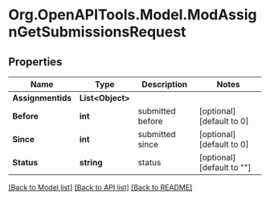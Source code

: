 # Org.OpenAPITools.Model.ModAssignGetSubmissionsRequest

## Properties

Name | Type | Description | Notes
------------ | ------------- | ------------- | -------------
**Assignmentids** | **List&lt;Object&gt;** |  | 
**Before** | **int** | submitted before | [optional] [default to 0]
**Since** | **int** | submitted since | [optional] [default to 0]
**Status** | **string** | status | [optional] [default to ""]

[[Back to Model list]](../README.md#documentation-for-models) [[Back to API list]](../README.md#documentation-for-api-endpoints) [[Back to README]](../README.md)

